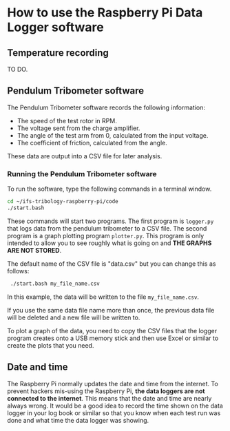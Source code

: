 # How to use the Raspberry Pi Data Logger software

## Temperature recording

 TO DO.

## Pendulum Tribometer software

The Pendulum Tribometer software records the following information:

* The speed of the test rotor in RPM.
* The voltage sent from the charge amplifier.
* The angle of the test arm from 0, calculated from the input voltage.
* The coefficient of friction, calculated from the angle.

These data are output into a CSV file for later analysis.

### Running the Pendulum Tribometer software

To run the software, type the following commands in a terminal window.

```bash
cd ~/ifs-tribology-raspberry-pi/code
./start.bash
```

These commands will start two programs.  The first program is `logger.py`
that logs data from the pendulum tribometer to a CSV file.  The second
program is a graph plotting program `plotter.py`.  This program is only 
intended to allow you to see roughly what is going on and 
__THE GRAPHS ARE NOT STORED__.

The default name of the CSV file is "data.csv" but you can change 
this as follows:

```bash
 ./start.bash my_file_name.csv
```

In this example, the data will be written to the file `my_file_name.csv`.

If you use the same data file name more than once, the previous
data file will be deleted and a new file will be written to.

To plot a graph of the data, you need to copy the CSV files that the logger
program creates onto a USB memory stick and then use Excel or similar
to create the plots that you need.

## Date and time

The Raspberry Pi normally updates the date and time from the internet.
To prevent hackers mis-using the Raspberry Pi, __the data loggers are not
connected to the internet__.  This means that the date and time are nearly
always wrong.  It would be a good idea to record the time shown on
the data logger in your log book or similar so that you know when each
test run was done and what time the data logger was showing.

